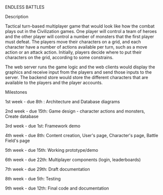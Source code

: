 ENDLESS BATTLES

Description

Tactical turn-based multiplayer game that would look like how the combat plays out in the Civilization games.
One player will control a team of heroes and the other player will control a number of monsters that the first player must defeat. The players move their characters on a grid, and each character have a number of actions available per turn, such as a move action or an attack action. Initially, players decide where to put their characters on the grid, according to some constrains.

The web server runs the game logic and the web clients would display the graphics and receive input from the players and send those inputs to the server. The backend store would store the different characters that are available to the players and the player accounts.

Milestones

1st week - due 8th :
Architecture and Database diagrams

2nd week - due 15th:
Game design - character actions and monsters,
Create database

3rd week - due 1st:
Framework demo

4th week - due 8th:
Content creation,
User's page,
Character's page,
Battle Field's page

5th week - due 15th:
Working prototype/demo

6th week - due 22th:
Multiplayer components (login, leaderboards)

7th week - due 29th:
Draft documentation

8th week - due 5th:
Testing

9th week - due 12th:
Final code and documentation
